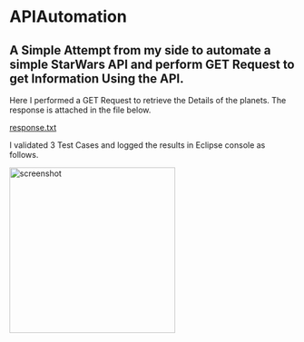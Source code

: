 # APIAutomation
## A Simple Attempt from my side to automate a simple StarWars API and perform GET Request to get Information Using the API.
Here I performed a GET Request to retrieve the Details of the planets. The response is attached in the file below.

[response.txt](https://github.com/SAYAN-2000/APIAutomation/files/10367327/response.txt)


I validated 3 Test Cases and logged the results in Eclipse console as follows.


<img width="292" alt="screenshot" src="https://user-images.githubusercontent.com/85504665/211173193-f3cc3d85-d0ad-4e53-9f38-0bb42591cd6d.png">
